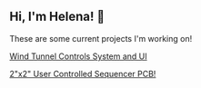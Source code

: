 ## Hi, I'm Helena! 👋

<!--
**helenaw041/helenaw041** is a ✨ _special_ ✨ repository because its `README.md` (this file) appears on your GitHub profile.

Here are some ideas to get you started:

- 🔭 I’m currently working on ...
- 🌱 I’m currently learning ...
- 👯 I’m looking to collaborate on ...
- 🤔 I’m looking for help with ...
- 💬 Ask me about ...
- 📫 How to reach me: ...
- 😄 Pronouns: ...
- ⚡ Fun fact: ...
-->
These are some current projects I'm working on!

[Wind Tunnel Controls System and UI](https://github.com/helenaw041/WindTunnel)

[2"x2" User Controlled Sequencer PCB!](https://github.com/helenaw041/ELEC-240-PCBs/tree/main/No%20MCU%20Sequencer)


